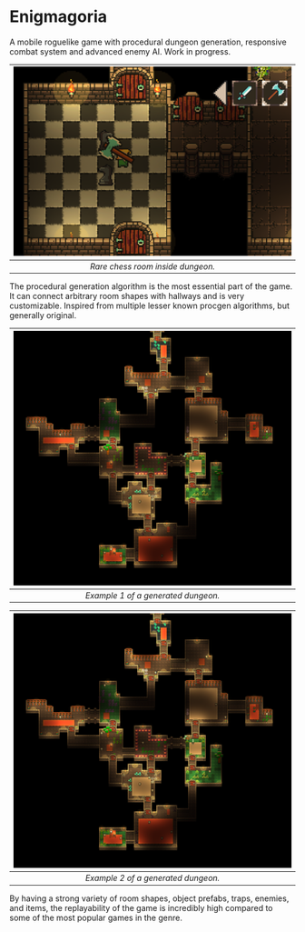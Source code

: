 # Enigmagoria
A mobile roguelike game with procedural dungeon generation, responsive combat system and advanced enemy AI. Work in progress.

| <img src="img/dungeon01.png" width="500"> |
|:--:|
| *Rare chess room inside dungeon.* |

The procedural generation algorithm is the most essential part of the game. It can connect arbitrary room shapes with hallways and is very customizable. Inspired from multiple lesser known procgen algorithms, but generally original.

| <img src="img/dungeon02.png" width="500"> |
|:--:|
| *Example 1 of a generated dungeon.* |

| <img src="img/dungeon02.png" width="500"> |
|:--:|
| *Example 2 of a generated dungeon.* |

By having a strong variety of room shapes, object prefabs, traps, enemies, and items, the replayability of the game is incredibly high compared to some of the most popular games in the genre.

